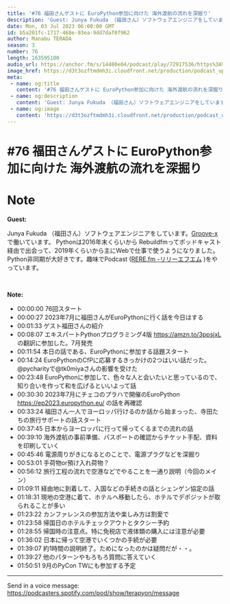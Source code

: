 ```yaml
---
title: '#76 福田さんゲストに EuroPython参加に向けた 海外渡航の流れを深掘り'
description: 'Guest: Junya Fukuda （福田さん）ソフトウェアエンジニアをしています。Groove-x で働いています。 Pythonは2016年末くらいから Rebuildfmってポッドキャスト経'
date: Mon, 03 Jul 2023 06:00:00 GMT
id: b5a201fc-1717-468e-93ea-9dd7daf0f962
author: Manabu TERADA
season: 3
number: 76
length: 163595100
audio_url: https://anchor.fm/s/14480e04/podcast/play/72917536/https%3A%2F%2Fd3ctxlq1ktw2nl.cloudfront.net%2Fstaging%2F2023-6-3%2F1407e44f-85ac-c169-1875-bc31a0cc2c76.mp3
image_href: https://d3t3ozftmdmh3i.cloudfront.net/production/podcast_uploaded/3302665/3302665-1582446732992-f3e5401da36c1.jpg
meta:
 - name: og:title
   content: '#76 福田さんゲストに EuroPython参加に向けた 海外渡航の流れを深掘り'
 - name: og:description
   content: 'Guest: Junya Fukuda （福田さん）ソフトウェアエンジニアをしています。Groove-x で働いています。 Pythonは2016年末くらいから Rebuildfmってポッドキャスト経'
 - name: og:image
   content: 'https://d3t3ozftmdmh3i.cloudfront.net/production/podcast_uploaded/3302665/3302665-1582446732992-f3e5401da36c1.jpg'
---
```

# #76 福田さんゲストに EuroPython参加に向けた 海外渡航の流れを深掘り

<DisplayDate :dateStr="'Mon, 03 Jul 2023 06:00:00 GMT'" />
<DisplaySeason :season="3" :topic="76" />


# Note

<p><strong>Guest:</strong></p>
<p>Junya Fukuda （福田さん）ソフトウェアエンジニアをしています。<a href="https://groove-x.com/⁠" rel="noopener noreferer" target="_blank">Groove-x</a> で働いています。 Pythonは2016年末くらいから Rebuildfmってポッドキャスト経由で出会って、2019年くらいから主にWebで仕事で使うようになりました。Python非同期が大好きです。趣味でPodcast (<a href="https://note.com/rerefm/⁠" rel="noopener noreferer" target="_blank">RERE.fm -リリーエフエム</a> )をやっています。</p>
<p><br /></p>
<p><strong>Note:</strong></p>
<ul>
 <li>00:00:00 76回スタート</li>
 <li>00:00:27 2023年7月に福田さんがEuroPythonに行く話を今日はする</li>
  <li>00:01:33 ゲスト福田さんの紹介</li>
  <li>00:08:07 エキスパートPythonプログラミング4版 <a href="https://amzn.to/3ppsjxL" rel="noreferrer nofollow noopener" target="_blank">https://amzn.to/3ppsjxL</a> の翻訳に参加した。7月発売</li>
  <li>00:11:54 本日の話である、EuroPythonに参加する話題スタート</li>
  <li>00:14:24 EuroPythonのCfPに応募するきっかけの2つはいい話だった。@pycharityで@tk0miyaさんの影響を受けた</li>
  <li>00:23:48 EuroPythonに参加して、色々な人と会いたいと思っているので、知り合いを作って和を広げるといいよって話</li>
  <li>00:30:30 2023年7月にチェコのプラハで開催のEuroPython <a href="https://ep2023.europython.eu/" rel="noreferrer nofollow noopener" target="_blank">https://ep2023.europython.eu/</a> の話を再確認</li>
  <li>00:33:24 福田さん一人でヨーロッパ行けるのか話から始まっった、寺田たちの旅行サポートの話スタート</li>
  <li>00:37:45 日本からヨーロッパに行って帰ってくるまでの流れの話</li>
  <li>00:39:10 海外渡航の事前準備、パスポートの確認からチケット手配、資料を印刷していく</li>
  <li>00:45:46 電源周りがきになるとのことで、電源プラグなどを深掘り</li>
  <li>00:53:01 手荷物or預け入れ荷物？</li>
  <li>00:56:12 旅行工程の流れで空港などでやることを一通り説明（今回のメイン）</li>
  <li>01:09:11 経由地に到着して、入国などの手続きの話とシェンゲン協定の話</li>
  <li>01:18:31 現地の空港に着て、ホテルへ移動したら、ホテルでデポジットが取られることが多い</li>
  <li>01:23:22 カンファレンスの参加方法や楽しみ方は割愛で</li>
  <li>01:23:58 帰国日のホテルチェックアウトとタクシー予約</li>
  <li>01:28:55 帰国時の注意点。特に免税店で液体類の購入には注意が必要</li>
  <li>01:36:02 日本に帰って空港でいくつかの手続が必要</li>
  <li>01:39:07 約1時間の説明終了。ためになったのかは疑問だが・・。</li>
  <li>01:39:27 他のパターンやもろもろ質問に答えていく</li>
  <li>01:50:51 9月のPyCon TWにも参加する予定</li>
</ul>

--- 

Send in a voice message: https://podcasters.spotify.com/pod/show/terapyon/message



<Player title="#76 福田さんゲストに EuroPython参加に向けた 海外渡航の流れを深掘り" 
  audio_url="https://anchor.fm/s/14480e04/podcast/play/72917536/https%3A%2F%2Fd3ctxlq1ktw2nl.cloudfront.net%2Fstaging%2F2023-6-3%2F1407e44f-85ac-c169-1875-bc31a0cc2c76.mp3" 
  image_href="https://d3t3ozftmdmh3i.cloudfront.net/production/podcast_uploaded/3302665/3302665-1582446732992-f3e5401da36c1.jpg" 
/>

